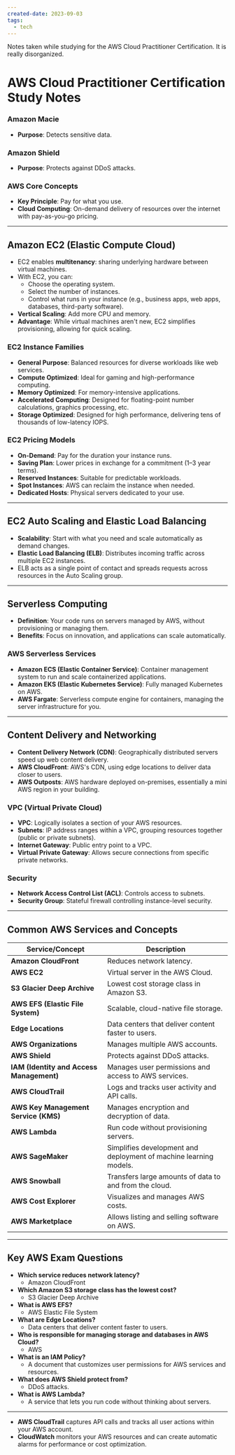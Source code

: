```yaml
---
created-date: 2023-09-03
tags:
  - tech
---
```


Notes taken while studying for the AWS Cloud Practitioner Certification. It is really disorganized.


# AWS Cloud Practitioner Certification Study Notes

### Amazon Macie

- **Purpose**: Detects sensitive data.

### Amazon Shield

- **Purpose**: Protects against DDoS attacks.

### AWS Core Concepts

- **Key Principle**: Pay for what you use.
- **Cloud Computing**: On-demand delivery of resources over the internet with pay-as-you-go pricing.

---

## Amazon EC2 (Elastic Compute Cloud)

- EC2 enables **multitenancy**: sharing underlying hardware between virtual machines.
- With EC2, you can:
    - Choose the operating system.
    - Select the number of instances.
    - Control what runs in your instance (e.g., business apps, web apps, databases, third-party software).
- **Vertical Scaling**: Add more CPU and memory.
- **Advantage**: While virtual machines aren't new, EC2 simplifies provisioning, allowing for quick scaling.

### EC2 Instance Families

- **General Purpose**: Balanced resources for diverse workloads like web services.
- **Compute Optimized**: Ideal for gaming and high-performance computing.
- **Memory Optimized**: For memory-intensive applications.
- **Accelerated Computing**: Designed for floating-point number calculations, graphics processing, etc.
- **Storage Optimized**: Designed for high performance, delivering tens of thousands of low-latency IOPS.

### EC2 Pricing Models

- **On-Demand**: Pay for the duration your instance runs.
- **Saving Plan**: Lower prices in exchange for a commitment (1–3 year terms).
- **Reserved Instances**: Suitable for predictable workloads.
- **Spot Instances**: AWS can reclaim the instance when needed.
- **Dedicated Hosts**: Physical servers dedicated to your use.

---

## EC2 Auto Scaling and Elastic Load Balancing

- **Scalability**: Start with what you need and scale automatically as demand changes.
- **Elastic Load Balancing (ELB)**: Distributes incoming traffic across multiple EC2 instances.
- ELB acts as a single point of contact and spreads requests across resources in the Auto Scaling group.

---

## Serverless Computing

- **Definition**: Your code runs on servers managed by AWS, without provisioning or managing them.
- **Benefits**: Focus on innovation, and applications can scale automatically.

### AWS Serverless Services

- **Amazon ECS (Elastic Container Service)**: Container management system to run and scale containerized applications.
- **Amazon EKS (Elastic Kubernetes Service)**: Fully managed Kubernetes on AWS.
- **AWS Fargate**: Serverless compute engine for containers, managing the server infrastructure for you.

---

## Content Delivery and Networking

- **Content Delivery Network (CDN)**: Geographically distributed servers speed up web content delivery.
- **AWS CloudFront**: AWS's CDN, using edge locations to deliver data closer to users.
- **AWS Outposts**: AWS hardware deployed on-premises, essentially a mini AWS region in your building.

### VPC (Virtual Private Cloud)

- **VPC**: Logically isolates a section of your AWS resources.
- **Subnets**: IP address ranges within a VPC, grouping resources together (public or private subnets).
- **Internet Gateway**: Public entry point to a VPC.
- **Virtual Private Gateway**: Allows secure connections from specific private networks.

### Security

- **Network Access Control List (ACL)**: Controls access to subnets.
- **Security Group**: Stateful firewall controlling instance-level security.

---

## Common AWS Services and Concepts

|**Service/Concept**|**Description**|
|---|---|
|**Amazon CloudFront**|Reduces network latency.|
|**AWS EC2**|Virtual server in the AWS Cloud.|
|**S3 Glacier Deep Archive**|Lowest cost storage class in Amazon S3.|
|**AWS EFS (Elastic File System)**|Scalable, cloud-native file storage.|
|**Edge Locations**|Data centers that deliver content faster to users.|
|**AWS Organizations**|Manages multiple AWS accounts.|
|**AWS Shield**|Protects against DDoS attacks.|
|**IAM (Identity and Access Management)**|Manages user permissions and access to AWS services.|
|**AWS CloudTrail**|Logs and tracks user activity and API calls.|
|**AWS Key Management Service (KMS)**|Manages encryption and decryption of data.|
|**AWS Lambda**|Run code without provisioning servers.|
|**AWS SageMaker**|Simplifies development and deployment of machine learning models.|
|**AWS Snowball**|Transfers large amounts of data to and from the cloud.|
|**AWS Cost Explorer**|Visualizes and manages AWS costs.|
|**AWS Marketplace**|Allows listing and selling software on AWS.|

---

## Key AWS Exam Questions

- **Which service reduces network latency?**
    - Amazon CloudFront
- **Which Amazon S3 storage class has the lowest cost?**
    - S3 Glacier Deep Archive
- **What is AWS EFS?**
    - AWS Elastic File System
- **What are Edge Locations?**
    - Data centers that deliver content faster to users.
- **Who is responsible for managing storage and databases in AWS Cloud?**
    - AWS
- **What is an IAM Policy?**
    - A document that customizes user permissions for AWS services and resources.
- **What does AWS Shield protect from?**
    - DDoS attacks.
- **What is AWS Lambda?**
    - A service that lets you run code without thinking about servers.

---


- **AWS CloudTrail** captures API calls and tracks all user actions within your AWS account.
- **CloudWatch** monitors your AWS resources and can create automatic alarms for performance or cost optimization.

